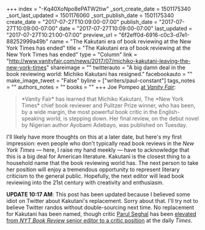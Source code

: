 +++
index = "-Kq40XoNpo8ePATW2tiw"
_sort_create_date = 1501175340
_sort_last_updated = 1501176060
_sort_publish_date = 1501175340
create_date = "2017-07-27T10:09:00-07:00"
publish_date = "2017-07-27T10:09:00-07:00"
date = "2017-07-27T10:09:00-07:00"
last_updated = "2017-07-27T10:21:00-07:00"
preview_url = "6f2eff0d-6916-c0c3-d7e1-88252999a49b"
name = "The Kakutani era of book reviewing at the New York Times has ended"
title = "The Kakutani era of book reviewing at the New York Times has ended"
type = "Column"
link = "http://www.vanityfair.com/news/2017/07/michiko-kakutani-leaving-the-new-york-times"
shareimage = ""
twitterauto = "A big damn deal in the book reviewing world: Michiko Kakutani has resigned."
facebookauto = ""
make_image_tweet = "False"
byline = ["writers/paul-constant"]
tags_notes = ""
authors_notes = ""
books = ""
+++
Joe Pompeo [at *Vanity Fair*](http://www.vanityfair.com/news/2017/07/michiko-kakutani-leaving-the-new-york-times):

<blockquote>*Vanity Fair* has learned that Michiko Kakutani, The *New York Times* chief book reviewer and Pulitzer Prize winner, who has been, by a wide margin, the most powerful book critic in the English-speaking world, is stepping down. Her final review, on the debut novel by Nigerian author Ayobami Adebayo, was published on Tuesday.</blockquote>

I'll likely have more thoughts on this at a later date, but here's my first impression: even people who don't typically read book reviews in the *New York Times* — here, I raise my hand meekly — have to acknowledge that this is a big deal for American literature. Kakutani is the closest thing to a household name that the book reviewing world has. The next person to take her position will enjoy a tremendous opportunity to represent literary criticism to the general public. Hopefully, the next editor will lead book reviewing into the 21st century with creativity and enthusiasm.

**UPDATE 10:17 AM**: This post has been updated because I believed some idiot on Twitter about Kakutani's replacement. Sorry about that. I'll try not to believe Twitter randos without double-sourcing next time. No replacement for Kakutani has been named, though critic [Parul Seghal](https://twitter.com/parul_sehgal) has been [elevated from *NYT Book Review* senior editor to a critic position](http://www.nytco.com/michiko-kakutani-steps-down-as-chief-book-critic-parul-sehgal-named-book-critic/) at the daily *Times*.

